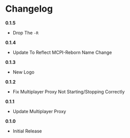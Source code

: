 # Changelog

**0.1.5**
* Drop The ``-R``

**0.1.4**
* Update To Reflect MCPI-Reborn Name Change

**0.1.3**
* New Logo

**0.1.2**
* Fix Multiplayer Proxy Not Starting/Stopping Correctly

**0.1.1**
* Update Multiplayer Proxy

**0.1.0**
* Initial Release
